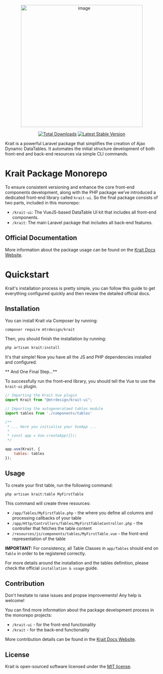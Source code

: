 <p align="center">
    <img src="https://mtrdesign.github.io/krait/assets/krait-full-logo.svg"  alt="image" width="400" height="auto">
</p>

<p align="center">
<a href="https://packagist.org/packages/mtrdesign/krait"><img src="https://img.shields.io/packagist/dt/mtrdesign/krait" alt="Total Downloads"></a>
<a href="https://packagist.org/packages/mtrdesign/krait"><img src="https://img.shields.io/packagist/v/mtrdesign/krait" alt="Latest Stable Version"></a>
</p>

Krait is a powerful Laravel package that simplifies the creation of Ajax Dynamic DataTables. It automates the initial structure development of both
front-end and back-end resources via simple CLI commands.

# Krait Package Monorepo
To ensure consistent versioning and enhance the core front-end components development, along with the PHP package we’ve introduced a dedicated front-end
library called `krait-ui`. So the final package consists of two parts, included in this monorepo: 

* `/krait-ui`: The VueJS-based DataTable UI kit that includes all front-end components.
* `/krait`: The main Laravel package that includes all back-end features.

## Official Documentation

More information about the package usage can be found on the [Krait Docs Website](https://mtrdesign.github.io/krait/).

# Quickstart
Krait's installation process is pretty simple, you can follow this guide to get everything configured quickly
and then review the detailed official docs.

## Installation

You can install Krait via Composer by running:

```bash
composer require mtrdesign/krait
```

Then, you should finish the installation by running:

```bash
php artisan krait:install
```

It's that simple! Now you have all the JS and PHP dependencies installed and configured.

** And One Final Step...**

To successfully run the front-end library, you should tell the Vue to use the `krait-ui` plugin.

```js
// Importing the Krait Vue plugin
import Krait from "@mtrdesign/krait-ui";

// Importing the autogenerataed tables module
import tables from './components/tables'

/**
 * ... Here you initialise your VueApp ...
 * 
 * const app = Vue.createApp({});
 */

app.use(Krait, {
    tables: tables
});
```

## Usage
To create your first table, run the following command:
```bash
php artisan krait:table MyFirstTable
```

This command will create three resources:
* `/app/Tables/MyFirstTable.php` - the where you define all columns and processing callbacks of your table
* `/app/Http/Controllers/Tables/MyFirstTableController.php` - the controller that fetches the table content
* `/resources/js/components/tables/MyFirstTable.vue` - the front-end representation of the table


**IMPORTANT:**
For consistency, all Table Classes in `app/Tables` should end on `Table` in order to be registered correctly.

For more details around the installation and the tables definition, please check the official
`installation & usage` guide.

## Contribution

Don't hesitate to raise issues and propse improvements!
Any help is welcome!

You can find more information about the package development process in the monorepo projects:
* `/krait-ui` - for the front-end functionality
* `/krait` - for the back-end functionality

More contribution details can be found in the [Krait Docs Website](https://mtrdesign.github.io/krait/contributions).

## License

Krait is open-sourced software licensed under the [MIT license](LICENSE.md).
